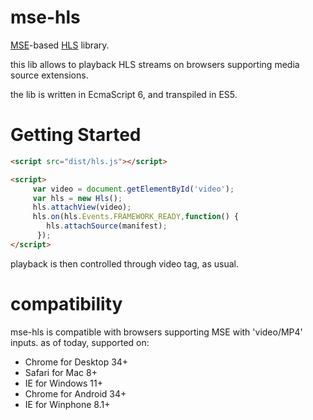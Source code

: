 # mse-hls
[MSE](http://w3c.github.io/media-source/)-based [HLS](http://en.wikipedia.org/wiki/HTTP_Live_Streaming) library.

this lib allows to playback HLS streams on browsers supporting media source extensions.
 
the lib is written in EcmaScript 6, and transpiled in ES5.

# Getting Started

```html
<script src="dist/hls.js"></script>

<script>
     var video = document.getElementById('video');
     var hls = new Hls();
     hls.attachView(video);
     hls.on(hls.Events.FRAMEWORK_READY,function() {
        hls.attachSource(manifest);
      });
</script>
```

playback is then controlled through video tag, as usual.


# compatibility
 mse-hls is compatible with browsers supporting MSE with 'video/MP4' inputs.
as of today, supported on:

 * Chrome for Desktop 34+
 * Safari for Mac 8+
 * IE for Windows 11+
 * Chrome for Android 34+
 * IE for Winphone 8.1+
